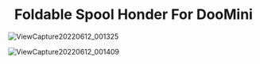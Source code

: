 <h1 align="center">Foldable Spool Honder For DooMini</h1>

![ViewCapture20220612_001325](https://user-images.githubusercontent.com/96996921/173215363-f19fefed-dc60-4476-8965-37cb97c3efd1.jpg)

![ViewCapture20220612_001409](https://user-images.githubusercontent.com/96996921/173215388-ff583ecd-3169-42ed-be44-9d2ce13ad7e6.jpg)

